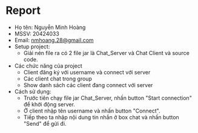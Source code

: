 # Report

- Họ tên: Nguyễn Minh Hoàng
- MSSV: 20424033
- Email: nmhoang.28@gmail.com
- Setup project:
    - Giải nén file ra có 2 file jar là Chat_Server và Chat Client và source code.
- Các chức năng của project
    - Client đăng ký với username và connect với server
    - Các client chat trong group
    - Show danh sách các client đang connect với server
- Cách sử dụng:
    - Trước tiên chạy file jar Chat_Server, nhấn button "Start connection" để khởi động server.
    - Ở client nhập tên username và nhấn button "Connect".
    - Tiếp theo ta nhập nội dung tin nhắn ở box chat và nhấn button "Send" để gửi đi.
